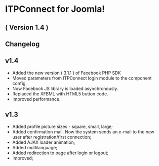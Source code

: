 ITPConnect for Joomla! 
==========================
( Version 1.4 )
--------------------------


Changelog
---------

v1.4
-----------------
* Added the new version ( 3.1.1 ) of Facebook PHP SDK
* Moved parameters from ITPConnect login module to the component config.
* Now Facebook JS library is loaded asynchronously.
* Replaced the XFBML with HTML5 button code.
* Improved performance.

v1.3
-----------------
* Added profile picture sizes - square, small, large;
* Added confirmation mail. Now the system sends an e-mail to the new user after registration/first connection;
* Added AJAX loader animation;
* Added multilanguage;
* Added redirection to page after login or logout;
* Improved;